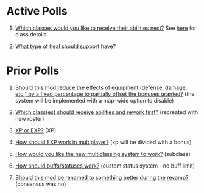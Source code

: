 # Active Polls

1. [Which classes would you like to receive their abilities next?](https://strawpoll.com/hcrc3rcp) See [here](./Revamp_Classes.md) for class details.

1. [What type of heal should support have?](https://strawpoll.com/rpbga8hz)

# Prior Polls

1. [Should this mod reduce the effects of equipment (defense, damage, etc.) by a fixed percentage to partially offset the bonuses granted?](https://strawpoll.com/29k6xdxw) (the system will be implemented with a map-wide option to disable)

1. [Which class(es) should receive abilities and rework first?](https://strawpoll.com/9fhabha9) (recreated with new roster)

1. [XP or EXP?](https://strawpoll.com/1xy5ps41) (XP)

1. [How should EXP work in multiplayer?](https://strawpoll.com/8d6g6fcg) (xp will be divided with a bonus)

1. [How would you like the new multiclassing system to work?](https://strawpoll.com/3c1arp95) (subclass)

1. [How should buffs/statuses work?](https://strawpoll.com/x9dcdc5z) (custom status system - no buff limit)

1. [Should this mod be renamed to something better during the revamp?](https://strawpoll.com/9haw9fra) (consensus was no)
